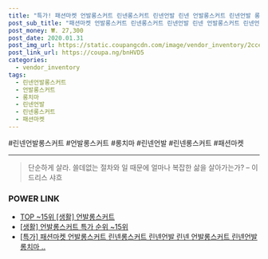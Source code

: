 ```yaml
--- 
title: "특가! 패션마켓 언발롱스커트 린넨롱스커트 린넨언발 린넨 언발롱스커트 린넨언발 롱치마..." 
post_sub_title: "패션마켓 언발롱스커트 린넨롱스커트 린넨언발 린넨 언발롱스커트 린넨언발 롱치마 린넨롱스커트 린넨언발롱스커트" 
post_money: ₩. 27,300 
post_date: 2020.01.31 
post_img_url: https://static.coupangcdn.com/image/vendor_inventory/2cce/3d273ecb408960d14808fbed323ae6244d9a52a54da21df6bcd7735da4ea.jpg 
post_link_url: https://coupa.ng/bnHVD5 
categories: 
  - vendor_inventory 
tags: 
  - 린넨언발롱스커트 
  - 언발롱스커트 
  - 롱치마 
  - 린넨언발 
  - 린넨롱스커트 
  - 패션마켓 
--- 
```

  #린넨언발롱스커트 #언발롱스커트 #롱치마 #린넨언발 #린넨롱스커트 #패션마켓 
<hr> 

> 단순하게 살라. 쓸데없는 절차와 일 때문에 얼마나 복잡한 삶을 살아가는가? – 이드리스 샤흐 


### POWER LINK

* <a href="https://blog.naver.com/an0733/221790738662" target="_blank"> TOP ~15위 [생활] 언발롱스커트</a>
* <a href="https://blog.naver.com/sakai111/221790738657" target="_blank"> [생활] 언발롱스커트 특가 순위 ~15위</a>
* <a href="https://blog.naver.com/santokki14/221791270225" target="_blank">[특가] 패션마켓 언발롱스커트 린넨롱스커트 린넨언발 린넨 언발롱스커트 린넨언발 롱치마 ..</a>
